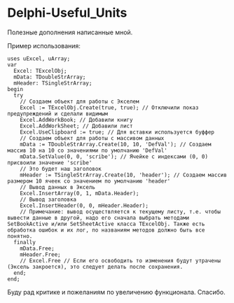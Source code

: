 # Delphi-Useful_Units
Полезные дополнения написанные мной.

Пример использования:

    uses uExcel, uArray;
    var
      Excel: TExcelObj;
      mData: TDoubleStrArray;
      mHeader: TSingleStrArray;
    begin
      try
        // Создаем объект для работы с Экселем
        Excel := TExcelObj.Create(true, true); // Отключили показ предупреждений и сделали видимым
        Excel.AddWorkBook; // Добавили книгу
        Excel.AddWorkSheet; // Добавили лист
        Excel.UseClipboard := true; // Для вставки используется буффер
        // Создаем объект для работы с массивом данных
        mData := TDoubleStrArray.Create(10, 10, 'DefVal'); // Создаем массив 10 на 10 со значениями по умолчанию 'DefVal'
        mData.SetValue(0, 0, 'scribe'); // Ячейке с индексами (0, 0) присвоили значение 'scribe'
        // Это будет наш заголовок
        mHeader := TSingleStrArray.Create(10, 'header'); // Создаем массив размером 10 ячеек со значением по умолчанию 'header'
        // Вывод данных в Эксель
        Excel.InsertArray(0, 1, mData.Header);
        // Вывод заголовка
        Excel.InsertHeader(0, 0, mHeader.Header);
        // Примечание: вывод осуществляется к текущему листу, т.е. чтобы вывести данные в другой, надо его сначала выбрать методами SetBookActive и/или SetSheetActive класса TExcelObj. Также есть обработка ошибок и их лог, по названиям методов должно быть все понятно.
      finally
        mData.Free; 
        mHeader.Free;
        // Excel.Free // Если его освободить то изменения будут утрачены (Эксель закроется), это следует делать после сохранения.
      end;
    end;

Буду рад критике и пожеланиям по увеличению функционала.
Спасибо.

